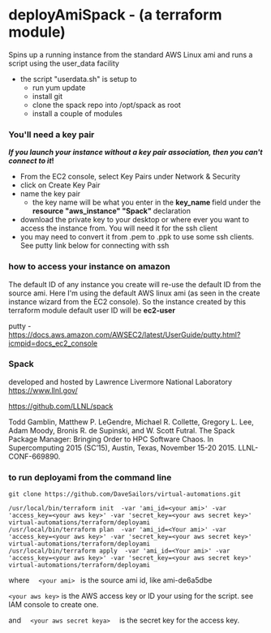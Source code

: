 # deployAmiSpack - (a terraform module)
Spins up a running instance from the standard AWS Linux ami and runs a script using the user_data facility    
 - the script "userdata.sh" is setup to        
 	- run yum update     
 	- install git     
 	- clone the spack repo into /opt/spack as root    
 	- install a couple of modules    


### You'll need a key pair

<b><i>If you launch your instance without a key pair association, then you can't connect to it</i>!</b>

- From the EC2 console, select Key Pairs under Network & Security
- click on Create Key Pair
- name the key pair 
	- the key name will be what you enter in the <b> key_name </b> field under the <b> resource "aws_instance" "Spack" </b> declaration
- download the private key to your desktop or where ever you want to access the instance from. You will need it for the ssh client
- you may need to convert it from .pem to .ppk to use some ssh clients. See putty link below for connecting with ssh


### how to access your instance on amazon

The default ID of any instance you create will re-use the default ID from the source ami. Here I'm using the default AWS linux ami (as seen in the create instance wizard from the EC2 console).
So the instance created by this terraform module default user ID will be <b> ec2-user </b>

  putty -
	https://docs.aws.amazon.com/AWSEC2/latest/UserGuide/putty.html?icmpid=docs_ec2_console


### Spack

developed and hosted by Lawrence Livermore National Laboratory 
https://www.llnl.gov/

https://github.com/LLNL/spack

Todd Gamblin, Matthew P. LeGendre, Michael R. Collette, Gregory L. Lee, Adam Moody, Bronis R. de Supinski, and W. Scott Futral. The Spack Package Manager: Bringing Order to HPC Software Chaos. In Supercomputing 2015 (SC’15), Austin, Texas, November 15-20 2015. LLNL-CONF-669890.



### to run deployami from the command line

```
git clone https://github.com/DaveSailors/virtual-automations.git

/usr/local/bin/terraform init  -var 'ami_id=<your ami>' -var 'access_key=<your aws key>' -var 'secret_key=<your aws secret key>' virtual-automations/terraform/deployami
/usr/local/bin/terraform plan  -var 'ami_id=<Your ami>' -var 'access_key=<your aws key>' -var 'secret_key=<your aws secret key>' virtual-automations/terraform/deployami
/usr/local/bin/terraform apply  -var 'ami_id=<Your ami>' -var 'access_key=<your aws key>' -var 'secret_key=<your aws secret key>' virtual-automations/terraform/deployami
```


where
```   <your ami>  ```   is the source ami id, like ami-de6a5dbe

``` <your aws key> ```     is the AWS access key or ID your using for the script. see IAM console to create one.

and
```   <your aws secret keya>   ```    is the secret key for the access key.



